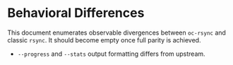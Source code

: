 # Behavioral Differences

This document enumerates observable divergences between `oc-rsync` and classic
`rsync`. It should become empty once full parity is achieved.

 - `--progress` and `--stats` output formatting differs from upstream.

